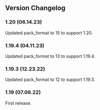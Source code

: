 ## Version Changelog

### 1.20 (06.14.23)
Updated pack_format to 15 to support 1.20.

### 1.19.4 (04.11.23)
Updated pack_format to 13 to support 1.19.4.

### 1.19.3 (12.23.22)
Updated pack_format to 12 to support 1.19.3.

### 1.19 (07.06.22)
First release.
